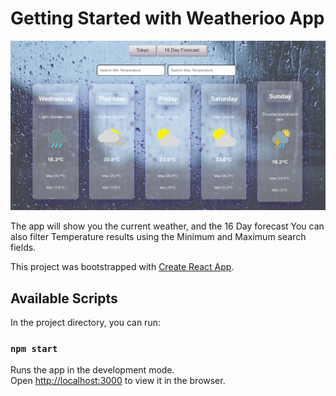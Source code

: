 # Getting Started with Weatherioo App
![alt text](src/assets/readmePic.png)

The app will show you the current weather, and the 16 Day forecast
You can also filter Temperature results using the Minimum and Maximum search fields.


This project was bootstrapped with [Create React App](https://github.com/facebook/create-react-app).

## Available Scripts

In the project directory, you can run:

### `npm start`

Runs the app in the development mode.\
Open [http://localhost:3000](http://localhost:3000) to view it in the browser.


